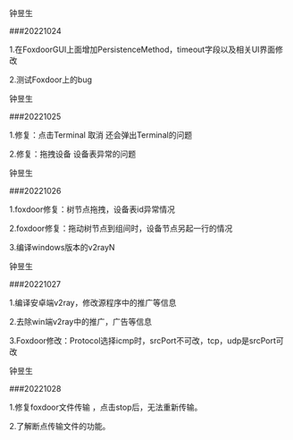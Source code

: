钟昱生

###20221024

1.在FoxdoorGUI上面增加PersistenceMethod，timeout字段以及相关UI界面修改

2.测试Foxdoor上的bug

钟昱生

###20221025

1.修复：点击Terminal  取消 还会弹出Terminal的问题

2.修复：拖拽设备 设备表异常的问题

钟昱生

###20221026

1.foxdoor修复：树节点拖拽，设备表id异常情况

2.foxdoor修复：拖动树节点到组间时，设备节点另起一行的情况

3.编译windows版本的v2rayN

钟昱生

###20221027

1.编译安卓端v2ray，修改源程序中的推广等信息

2.去除win端v2ray中的推广，广告等信息

3.Foxdoor修改：Protocol选择icmp时，srcPort不可改，tcp，udp是srcPort可改

钟昱生

###20221028

1.修复foxdoor文件传输 ，点击stop后，无法重新传输。

2.了解断点传输文件的功能。

